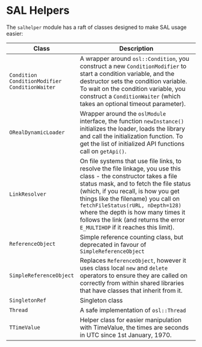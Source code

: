# SAL Helpers

The `salhelper` module has a raft of classes designed to make SAL usage easier:

| Class                   | Description                                       |
| ----------------------- | ------------------------------------------------- |
| `Condition`<br/> `ConditionModifier`<br/> `ConditionWaiter` | A wrapper around `osl::Condition`, you construct a new `ConditionModifier` to start a condition variable, and the destructor sets the condition variable. To wait on the condition variable, you construct a `ConditionWaiter` (which takes an optional timeout parameter). |
| `ORealDynamicLoader`    | Wrapper around the `oslModule` interface, the function `newInstance()` initializes the loader, loads the library and call the initialization function. To get the list of initialized API functions call on `getApi()`. |
| `LinkResolver`          | On file systems that use file links, to resolve the file linkage, you use this class - the constructor takes a file status mask, and to fetch the file status (which, if you recall, is how you get things like the filename) you call on `fetchFileStatus(rURL, nDepth=128)` where the depth is how many times it follows the link (and returns the error `E_MULTIHOP` if it reaches this limit). |
| `ReferenceObject`       | Simple reference counting class, but deprecated in favour of `SimpleReferenceObject` |
| `SimpleReferenceObject` | Replaces `ReferenceObject`, however it uses class local `new` and `delete` operators to ensure they are called on correctly from within shared libraries that have classes that inherit from it. |
| `SingletonRef`          | Singleton class                                  |
| `Thread`                | A safe implementation of `osl::Thread`           |
| `TTimeValue`            | Helper class for easier manipulation with TimeValue, the times are seconds in UTC since 1st January, 1970. |

